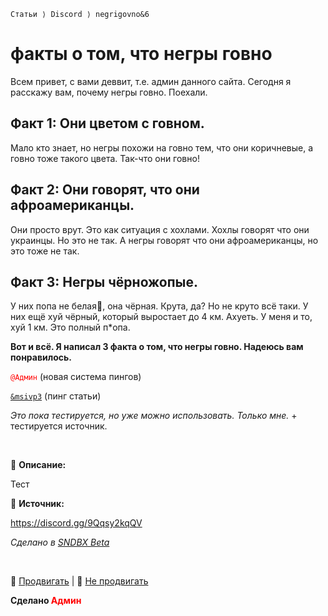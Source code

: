 `Статьи ⟩ Discord ⟩ negrigovno&6`

#  факты о том, что негры говно

Всем привет, с вами деввит, т.е. админ данного сайта. Сегодня я расскажу вам, почему негры говно. Поехали.

## Факт 1: Они цветом с говном.

Мало кто знает, но негры похожи на говно тем, что они коричневые, а говно тоже такого цвета. Так-что они говно!

## Факт 2: Они говорят, что они афроамериканцы.

Они просто врут. Это как ситуация с хохлами. Хохлы говорят что они украинцы. Но это не так. А негры говорят что они афроамериканцы, но это тоже не так.

## Факт 3: Негры чёрножопые.

У них попа не белая🤯, она чёрная. Крута, да? Но не круто всё таки. У них ещё хуй чёрный, который выростает до 4 км. Ахуеть. У меня и то, хуй 1 км. Это полный п\*опа.

**Вот и всё. Я написал 3 факта о том, что негры говно. Надеюсь вам понравилось.**

<font color="red">`@Админ`</font> (новая система пингов)

[`&msivp3`](https://pl0xo.github.io/msivp3/) (пинг статьи)

*Это пока тестируется, но уже можно использовать. Только мне.* + тестируется источник.

​

💬 **Описание:**

Тест

📝 **Источник:**

https://discord.gg/9Qqsy2kqQV

*Сделано в [SNDBX Beta](https://pl0xo.github.io/sandbox-html/)*

​

🔺 [Продвигать](#) | 🔻 [Не продвигать](#)

**Сделано <font color="red">Админ</font>**
